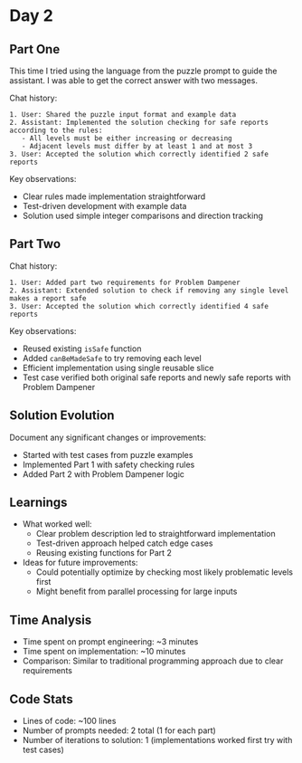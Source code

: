 # Day 2

## Part One

This time I tried using the language from the puzzle prompt to guide the assistant. I was able to get the correct answer with two messages.

Chat history:
```
1. User: Shared the puzzle input format and example data
2. Assistant: Implemented the solution checking for safe reports according to the rules:
   - All levels must be either increasing or decreasing
   - Adjacent levels must differ by at least 1 and at most 3
3. User: Accepted the solution which correctly identified 2 safe reports
```

Key observations:
- Clear rules made implementation straightforward
- Test-driven development with example data
- Solution used simple integer comparisons and direction tracking

## Part Two

Chat history:
```
1. User: Added part two requirements for Problem Dampener
2. Assistant: Extended solution to check if removing any single level makes a report safe
3. User: Accepted the solution which correctly identified 4 safe reports
```

Key observations:
- Reused existing `isSafe` function
- Added `canBeMadeSafe` to try removing each level
- Efficient implementation using single reusable slice
- Test case verified both original safe reports and newly safe reports with Problem Dampener

## Solution Evolution
Document any significant changes or improvements:
- Started with test cases from puzzle examples
- Implemented Part 1 with safety checking rules
- Added Part 2 with Problem Dampener logic

## Learnings
- What worked well:
  - Clear problem description led to straightforward implementation
  - Test-driven approach helped catch edge cases
  - Reusing existing functions for Part 2
- Ideas for future improvements:
  - Could potentially optimize by checking most likely problematic levels first
  - Might benefit from parallel processing for large inputs

## Time Analysis
- Time spent on prompt engineering: ~3 minutes
- Time spent on implementation: ~10 minutes
- Comparison: Similar to traditional programming approach due to clear requirements

## Code Stats
- Lines of code: ~100 lines
- Number of prompts needed: 2 total (1 for each part)
- Number of iterations to solution: 1 (implementations worked first try with test cases)
